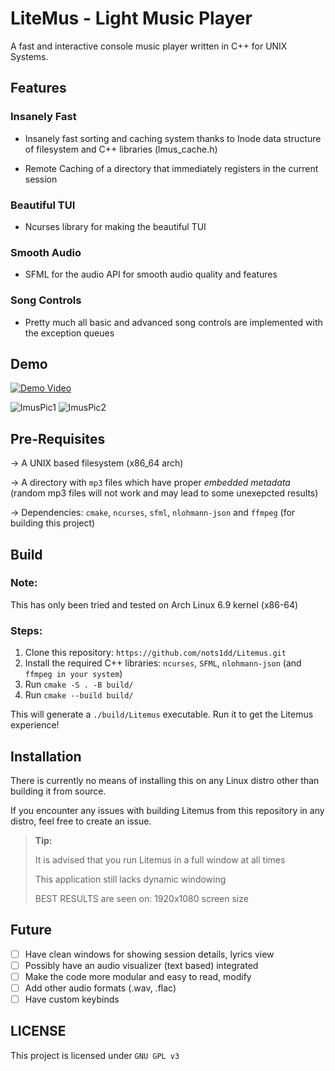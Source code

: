 # LiteMus - Light Music Player

A fast and interactive console music player written in C++ for UNIX Systems.

## Features

### Insanely Fast

* Insanely fast sorting and caching system thanks to Inode data structure of filesystem and C++ libraries (lmus_cache.h)

* Remote Caching of a directory that immediately registers in the current session

### Beautiful TUI

* Ncurses library for making the beautiful TUI

### Smooth Audio

* SFML for the audio API for smooth audio quality and features

### Song Controls

* Pretty much all basic and advanced song controls are implemented with the exception queues

## Demo

[![Demo Video](https://github.com/nots1dd/Litemus/assets/140317709/cce9fc82-14f5-4983-bfa8-a5b714d20910)](https://github.com/nots1dd/Litemus/assets/140317709/cce9fc82-14f5-4983-bfa8-a5b714d20910)

![lmusPic1](https://github.com/nots1dd/Litemus/assets/140317709/736e6e8f-af47-4102-9365-187c7ac0f176)
![lmusPic2](https://github.com/nots1dd/Litemus/assets/140317709/a87f3118-ec39-470f-8cd6-06287a4a37dc)


## Pre-Requisites

-> A UNIX based filesystem (x86_64 arch)

-> A directory with `mp3` files which have proper *embedded metadata* (random mp3 files will not work and may lead to some unexepcted results)

-> Dependencies: `cmake`, `ncurses`, `sfml`, `nlohmann-json` and `ffmpeg` (for building this project)

## Build

### Note:

This has only been tried and tested on Arch Linux 6.9 kernel (x86-64)

### Steps:

1. Clone this repository: `https://github.com/nots1dd/Litemus.git`
2. Install the required C++ libraries: `ncurses`, `SFML`, `nlohmann-json` (and `ffmpeg in your system`)
3. Run `cmake -S . -B build/`
4. Run `cmake --build build/`

This will generate a `./build/Litemus` executable. Run it to get the Litemus experience!

## Installation

There is currently no means of installing this on any Linux distro other than building it from source.

If you encounter any issues with building Litemus from this repository in any distro, feel free to create an issue.

> **Tip:**
> 
> It is advised that you run Litemus in a full window at all times 
> 
> This application still lacks dynamic windowing
> 
> BEST RESULTS are seen on: 1920x1080 screen size 

## Future

- [ ] Have clean windows for showing session details, lyrics view
- [ ] Possibly have an audio visualizer (text based) integrated
- [ ] Make the code more modular and easy to read, modify
- [ ] Add other audio formats (.wav, .flac)
- [ ] Have custom keybinds

## LICENSE

This project is licensed under `GNU GPL v3`
